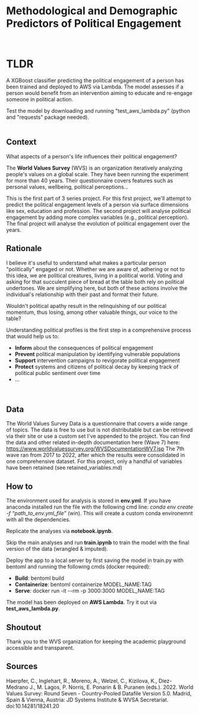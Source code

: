 # Methodological and Demographic Predictors of Political Engagement
<br/>

# TLDR
A XGBoost classifier predicting the political engagement of a person has been trained and deployed to AWS via Lambda. The model assesses if a person would benefit from an intervention aiming to educate and re-engage someone in political action.

Test the model by downloading and running "test_aws_lambda.py" (python and "requests" package needed).
<br/>
<br/>

## Context 
What aspects of a person's life influences their political engagement? 

The **World Values Survey** (WVS) is an organization iteratively analyzing people's values on a global scale.
They have been running the experiment for more than 40 years. 
Their questionnaire covers features such as personal values, wellbeing, political perceptions...

This is the first part of 3 series project.
For this first project, we'll attempt to predict the political engagement levels of a person via surface dimensions like sex, education and profession.
The second project will analyse political engagement by adding more complex variables (e.g., political perception).
The final project will analyse the evolution of political engagement over the years. 
<br/>

## Rationale
I believe it's useful to understand what makes a particular person "politically" engaged or not.
Whether we are aware of, adhering or not to this idea, we are political creatures, living in a political world.
Voting and asking for that succulent piece of bread at the table both rely on political undertones.
We are simplifying here, but both of these actions involve the individual's relationship with their past and format their future.  

Wouldn't political apathy result in the relinquishing of our political momentum, thus losing, among other valuable things, our voice to the table?

Understanding political profiles is the first step in a comprehensive process that would help us to:
* **Inform** about the consequences of political engagement 
* **Prevent** political manipulation by identifying vulnerable populations 
* **Support** intervention campaigns to revigorate political engagement
* **Protect** systems and citizens of political decay by keeping track of political public sentiment over time
* ...  
<br/>

## Data
The World Values Survey Data is a questionnaire that covers a wide range of topics.
The data is free to use but is not distributable but can be retrieved via their site or use a custom set I've appended to the project.
You can find the data and other related in-depth documentation here (Wave 7) here: https://www.worldvaluessurvey.org/WVSDocumentationWV7.jsp
The 7th wave ran from 2017 to 2022, after which the results were consolidated in one comprehensive dataset.
For this project, only a handful of variables have been retained (see retained_variables.md)
<br/>

## How to
The environment used for analysis is stored in **env.yml**. If you have anaconda installed run the file with the following cmd line: *conda env create -f “path_to_env.yml_file”* (win). This will create a custom conda environemnt with all the dependencies.

Replicate the analyses via **notebook.ipynb**.

Skip the main analyses and run **train.ipynb** to train the model with the final version of the data (wrangled & imputed).

Deploy the app to a local server by first saving the model in train.py with bentoml and running the following cmds (docker required):
* **Build**: bentoml build
* **Containerize**: bentoml containerize MODEL_NAME:TAG
* **Serve**: docker run -it --rm -p 3000:3000 MODEL_NAME:TAG

The model has been deployed on **AWS Lambda**. Try it out via **test_aws_lambda.py**.
<br/>

## Shoutout 
Thank you to the WVS organization for keeping the academic playground accessible and transparent.
<br/>

## Sources
Haerpfer, C., Inglehart, R., Moreno, A., Welzel, C., Kizilova, K., Diez-Medrano J., M. Lagos, P. Norris, E. Ponarin & B. Puranen (eds.). 2022. World Values Survey: Round Seven - Country-Pooled Datafile Version 5.0. Madrid, Spain & Vienna, Austria: JD Systems Institute & WVSA Secretariat. doi:10.14281/18241.20

